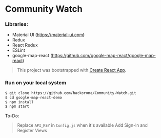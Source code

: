 Community Watch
=====================

### Libraries:
- Material UI (https://material-ui.com)
- Redux
- React Redux
- ESLint
- google-map-react (https://github.com/google-map-react/google-map-react)

> This project was bootstrapped with [Create React App](https://github.com/facebook/create-react-app).

### Run on your local system

```sh
$ git clone https://github.com/hackorona/Community-Watch.git
$ cd google-map-react-demo
$ npm install
$ npm start
```

To-Do:

> Replace `API_KEY` in `Config.js` when it's available
> Add Sign-In and Register Views
